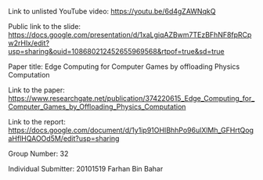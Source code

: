 Link to unlisted YouTube video: https://youtu.be/6d4gZAWNqkQ  

Public link to the slide: https://docs.google.com/presentation/d/1xaLgiqAZBwm7TEzBFhNF8fpRCpw2rHlx/edit?usp=sharing&ouid=108680212452655969568&rtpof=true&sd=true 

Paper title: Edge Computing for Computer Games by offloading Physics Computation

Link to the paper:  https://www.researchgate.net/publication/374220615_Edge_Computing_for_Computer_Games_by_Offloading_Physics_Computation 

Link to the report: https://docs.google.com/document/d/1y1ip91OHIBhhPo96ulXlMh_GFHrtQogaHflHQAOOd5M/edit?usp=sharing 

Group Number: 32

Individual Submitter: 20101519 Farhan Bin Bahar
